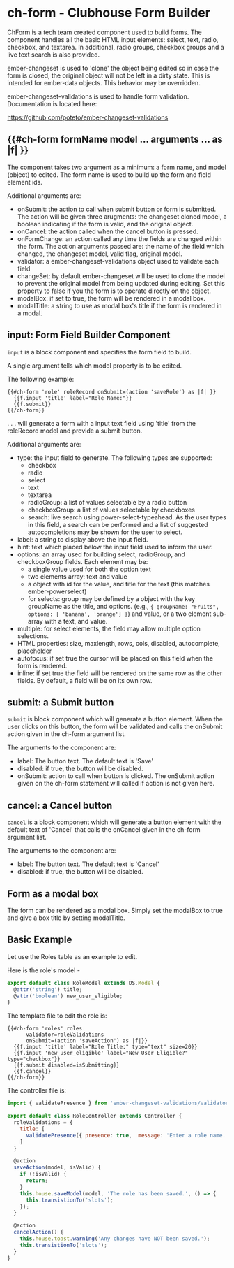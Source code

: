 # ch-form - Clubhouse Form Builder

ChForm is a tech team created component used to build forms. The component
handles all the basic HTML input elements: select, text, radio, checkbox,
and textarea. In additional, radio groups, checkbox groups and a live text
search is also provided.

ember-changeset is used to 'clone' the object being edited so in case the form
is closed, the original object will not be left in a dirty state. This is intended
for ember-data objects. This behavior may be overridden.

ember-changeset-validations is used to handle form validation. Documentation
is located here:

https://github.com/poteto/ember-changeset-validations

## {{#ch-form formName model ... arguments ... as |f| }}
The component takes two argument as a minimum: a form name, and model (object) to edited.
The form name is used to build up the form and field element ids.

Additional arguments are:

* onSubmit: the action to call when submit button or form is submitted.
  The action will be given three arugments: the changeset cloned model, a boolean
  indicating if the form is valid, and the original object.
* onCancel: the action called when the cancel button is pressed.
* onFormChange: an action called any time the fields are changed within the form.
  The action arguments passed are: the name of the field which changed,
  the changeset model, valid flag, original model.
* validator: a ember-changeset-validations object used to validate each field
* changeSet: by default ember-changeset will be used to clone the model to
  prevent the original model from being updated during editing. Set this
  property to false if you the form is to operate directly on the object.
* modalBox: if set to true, the form will be rendered in a modal box.
* modalTitle: a string to use as modal box's title if the form is rendered in a modal.


## input: Form Field Builder Component

`input` is a block component and specifies the form field to build.

A single argument tells which model property is to be edited.

The following example:
```htmlbars
{{#ch-form 'role' roleRecord onSubmit=(action 'saveRole') as |f| }}
  {{f.input 'title' label="Role Name:"}}
  {{f.submit}}
{{/ch-form}}
```

. . . will generate a form with a input text field using 'title' from the roleRecord model and provide a submit button.

Additional arguments are:

* type: the input field to generate. The following types are supported:
  - checkbox
  - radio
  - select
  - text
  - textarea
  - radioGroup: a list of values selectable by a radio button
  - checkboxGroup: a list of values selectable by checkboxes
  - search: live search using power-select-typeahead. As the user types in
    this field, a search can be performed and a list of suggested autocompletions
    may be shown for the user to select.
* label: a string to display above the input field.
* hint: text which placed below the input field used to inform the user.
* options: an array used for building select, radioGroup, and checkboxGroup fields.
  Each element may be:
    - a single value used for both the option text
    - two elements array: text and value
    - a object with id for the value, and title for the text (this matches ember-powerselect)
    - for selects: group may be defined by a object with the key groupName as the title, and
      options. (e.g., `{ groupName: "Fruits", options: [ 'banana', 'orange'] }`)
  and value, or a two element sub-array with a text, and value.
* multiple: for select elements, the field may allow multiple option selections.
* HTML properties: size, maxlength, rows, cols, disabled, autocomplete, placeholder
* autofocus: if set true the cursor will be placed on this field when the form is rendered.
* inline: if set true the field will be rendered on the same row as the other fields. By default, a field will be on its own row.

## submit: a Submit button

`submit` is block component which will generate a button element. When the user clicks on this button, the form will be validated and calls the onSubmit action given in the ch-form argument list.

The arguments to the component are:

* label: The button text. The default text is 'Save'
* disabled: if true, the button will be disabled.
* onSubmit: action to call when button is clicked. The onSubmit action given on
  the ch-form statement will called if action is not given here.

## cancel: a Cancel button

`cancel` is a block component which will generate a button element with the default text of 'Cancel' that calls the onCancel given in the ch-form argument list.

The arguments to the component are:

* label: The button text. The default text is 'Cancel'
* disabled: if true, the button will be disabled.

## Form as a modal box

The form can be rendered as a modal box. Simply set the modalBox to true and give a box title by setting modalTitle.

## Basic Example

Let use the Roles table as an example to edit.

Here is the role's model -

```javascript
export default class RoleModel extends DS.Model {
  @attr('string') title;
  @attr('boolean') new_user_eligible;
}
```

The template file to edit the role is:

```htmlbars
{{#ch-form 'roles' roles
      validator=roleValidations
      onSubmit=(action 'saveAction') as |f|}}
  {{f.input 'title' label="Role Title:" type="text" size=20}}
  {{f.input 'new_user_eligible' label="New User Eligible?" type="checkbox"}}
  {{f.submit disabled=isSubmitting}}
  {{f.cancel}}
{{/ch-form}}
```

The controller file is:

```javascript
import { validatePresence } from 'ember-changeset-validations/validators';

export default class RoleController extends Controller {
  roleValidations = {
    title: [
      validatePresence({ presence: true,  message: 'Enter a role name.' }),
    ]
  }

  @action
  saveAction(model, isValid) {
    if (!isValid) {
      return;
    }
    this.house.saveModel(model, 'The role has been saved.', () => {
      this.transistionTo('slots');
    });
  }

  @action
  cancelAction() {
    this.house.toast.warning('Any changes have NOT been saved.');
    this.transistionTo('slots');
  }
}
```
